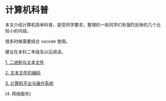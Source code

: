 # 计算机科普

本文介绍计算机简单科普，是受同学要求，整理的一些同学们有强烈反映的几个比较小的内容。

很多时候需要结合 vscode 使用。

建议在本科二年级及以后阅读。

[1. 二进制与文本文件](1.ascii_or_binary.md)

[2. 文本文件的编码](2.encoding.md)

[3. 计算机平台与操作系统](3.arch_and_os.md)

[4. 网络服务]
